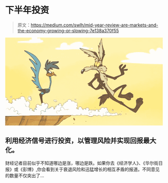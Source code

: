 # 下半年投资

> 原文：<https://medium.com/swlh/mid-year-review-are-markets-and-the-economy-growing-or-slowing-7e138a370f55>

![](img/377f466c78d1bcf8b682b6f54088aebf.png)

## 利用经济信号进行投资，以管理风险并实现回报最大化。

财经记者目前似乎不知道哪边是涨，哪边是跌。如果你去《经济学人》、《华尔街日报》或《彭博》,你会看到关于衰退风险和迅猛增长的相互矛盾的报道。不同意见的数量不仅突出了…